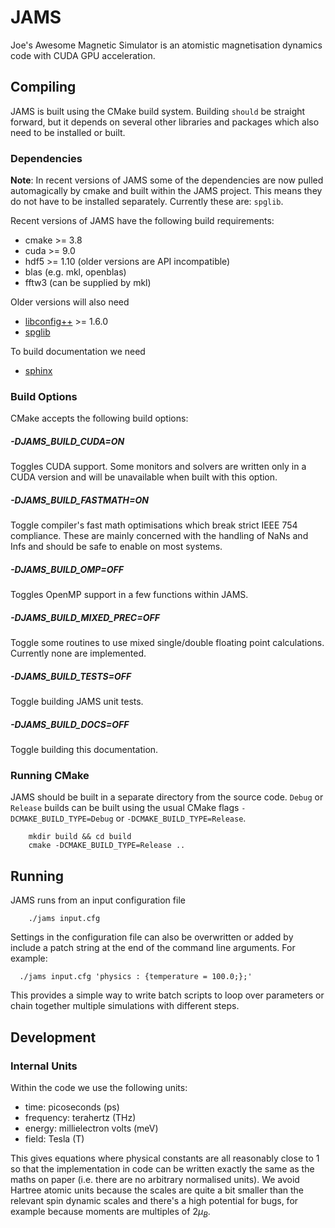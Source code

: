 # JAMS

Joe's Awesome Magnetic Simulator is an atomistic magnetisation dynamics code with CUDA GPU acceleration.

## Compiling

JAMS is built using the CMake build system. Building `should` be straight forward, but it depends on several other
libraries and packages which also need to be installed or built.

### Dependencies

**Note**: In recent versions of JAMS some of the dependencies are now pulled automagically by cmake and built within the JAMS
project. This means they do not have to be installed separately. Currently these are: `spglib`.

Recent versions of JAMS have the following build requirements:

- cmake >= 3.8
- cuda >= 9.0
- hdf5 >= 1.10 (older versions are API incompatible)
- blas (e.g. mkl, openblas)
- fftw3 (can be supplied by mkl)

Older versions will also need 

- [libconfig++](https://hyperrealm.github.io/libconfig/) >= 1.6.0
- [spglib](http://spglib.github.io/spglib/)

To build documentation we need 

- [sphinx](http://sphinx-doc.org)

### Build Options
CMake accepts the following build options:

##### -DJAMS_BUILD_CUDA=ON

Toggles CUDA support. Some monitors and solvers are written only in a CUDA version and will be unavailable when
    built with this option.

##### -DJAMS_BUILD_FASTMATH=ON

Toggle compiler's fast math optimisations which break strict IEEE 754 compliance. These are mainly concerned with the
    handling of NaNs and Infs and should be safe to enable on most systems.

##### -DJAMS_BUILD_OMP=OFF

Toggles OpenMP support in a few functions within JAMS.

##### -DJAMS_BUILD_MIXED_PREC=OFF

Toggle some routines to use mixed single/double floating point calculations. Currently none are implemented.

##### -DJAMS_BUILD_TESTS=OFF

Toggle building JAMS unit tests.

##### -DJAMS_BUILD_DOCS=OFF

Toggle building this documentation.

### Running CMake

JAMS should be built in a separate directory from the source code. `Debug` or `Release` builds can be built using the
usual CMake flags `-DCMAKE_BUILD_TYPE=Debug` or `-DCMAKE_BUILD_TYPE=Release`.

```shell
	mkdir build && cd build
	cmake -DCMAKE_BUILD_TYPE=Release ..
```

## Running

JAMS runs from an input configuration file

```shell
	./jams input.cfg
```

Settings in the configuration file can also be overwritten or added by include a patch string at the end of the command
line arguments. For example:

```shell
  ./jams input.cfg 'physics : {temperature = 100.0;};'
```

This provides a simple way to write batch scripts to loop over parameters or chain together multiple simulations with
different steps.

## Development

### Internal Units

Within the code we use the following units:

- time: picoseconds (ps)
- frequency: terahertz (THz)
- energy: millielectron volts (meV)
- field: Tesla (T)

This gives equations where physical constants are all reasonably close to 1 so 
that the implementation in code can be written exactly the same as the maths on 
paper (i.e. there are no arbitrary normalised units). We avoid Hartree atomic
units because the scales are quite a bit smaller than the relevant spin dynamic 
scales and there's a high potential for bugs, for example because moments are
multiples of $2\mu_B$.